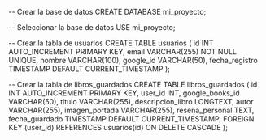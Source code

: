 -- Crear la base de datos
CREATE DATABASE mi_proyecto;
 
-- Seleccionar la base de datos
USE mi_proyecto;
 
-- Crear la tabla de usuarios
CREATE TABLE usuarios (
    id INT AUTO_INCREMENT PRIMARY KEY,
    email VARCHAR(255) NOT NULL UNIQUE,
    nombre VARCHAR(100),
    google_id VARCHAR(50),
    fecha_registro TIMESTAMP DEFAULT CURRENT_TIMESTAMP
);
 
-- Crear la tabla de libros_guardados
CREATE TABLE libros_guardados (
    id INT AUTO_INCREMENT PRIMARY KEY,
    user_id INT,
    google_books_id VARCHAR(50),
    titulo VARCHAR(255),
    descripcion_libro LONGTEXT,
    autor VARCHAR(255),
    imagen_portada VARCHAR(255),
    resena_personal TEXT,
    fecha_guardado TIMESTAMP DEFAULT CURRENT_TIMESTAMP,
    FOREIGN KEY (user_id) REFERENCES usuarios(id) ON DELETE CASCADE
);